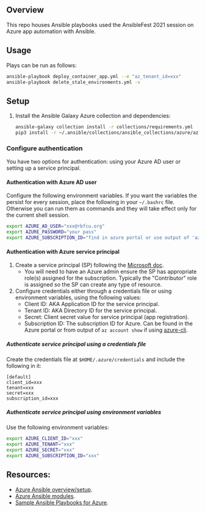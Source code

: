 ## Overview

This repo houses Ansible playbooks used the AnsibleFest 2021 session on Azure app automation with Ansible.

## Usage

Plays can be run as follows:
```bash
ansible-playbook deploy_container_app.yml --e "az_tenant_id=xxx"
ansible-playbook delete_stale_environments.yml -v
```

## Setup

1. Install the Ansible Galaxy Azure collection and dependencies:
	```bash
	ansible-galaxy collection install -r collections/requirements.yml
	pip3 install -r ~/.ansible/collections/ansible_collections/azure/azcollection/requirements-azure.txt
	```

### Configure authentication

You have two options for authentication: using your Azure AD user or setting up a service principal.

#### Authentication with Azure AD user

Configure the following environment variables. If you want the variables the persist for every session, place the following in your `~/.bashrc` file. Otherwise you can run them as commands and they will take effect only for the current shell session.
```bash
export AZURE_AD_USER="xxx@rbfcu.org"
export AZURE_PASSWORD="your pass"
export AZURE_SUBSCRIPTION_ID="find in azure portal or use output of 'az account show' to find id"
```

#### Authentication with Azure service principal

1. Create a service principal (SP) following the [Microsoft doc](https://docs.microsoft.com/en-us/azure/active-directory/develop/howto-create-service-principal-portal).
	- You will need to have an Azure admin ensure the SP has appropriate role(s) assigned for the subscription. Typically the "Contributor" role is assigned so the SP can create any type of resource.
1. Configure credentials either through a credentials file or using environment variables, using the following values:
	- Client ID: AKA Application ID for the service principal.
	- Tenant ID: AKA Directory ID for the service principal.
	- Secret: Client secret value for service principal (app registration).
	- Subscription ID: The subscription ID for Azure. Can be found in the Azure portal or from output of `az account show` if using [azure-cli](https://docs.microsoft.com/en-us/cli/azure/install-azure-cli).

##### Authenticate service principal using a credentials file

Create the credentials file at `$HOME/.azure/credentials` and include the following in it:
```
[default]
client_id=xxx
tenant=xxx
secret=xxx
subscription_id=xxx
```

##### Authenticate service principal using environment variables

Use the following environment variables:
```bash
export AZURE_CLIENT_ID="xxx"
export AZURE_TENANT="xxx"
export AZURE_SECRET="xxx"
export AZURE_SUBSCRIPTION_ID="xxx"
```

## Resources:
* [Azure Ansible overview/setup](https://docs.ansible.com/ansible/latest/scenario_guides/guide_azure.html).
* [Azure Ansible modules](https://docs.ansible.com/ansible/2.9/modules/list_of_cloud_modules.html#azure).
* [Sample Ansible Playbooks for Azure](https://github.com/Azure-Samples/ansible-playbooks).
